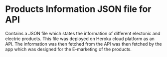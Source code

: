 # Products Information JSON file for API

Contains a JSON file which states the information of different electonic and electric products. This file was deployed on Heroku cloud platform as an API. The information was then fetched from the API was then fetched by the app which was designed for the E-marketing of the products.
